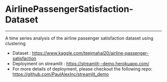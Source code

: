 # AirlinePassengerSatisfaction-Dataset
---
A time series analysis of the airline passenger satisfaction dataset using clustering <br/>
- Dataset : https://www.kaggle.com/teejmahal20/airline-passenger-satisfaction <br/>
- Deployment on streamlit : https://streamlit--demo.herokuapp.com/  <br/>
- For more details of deployment, please checkout the following repo: https://github.com/PaulAlexInc/streamlit_demo
